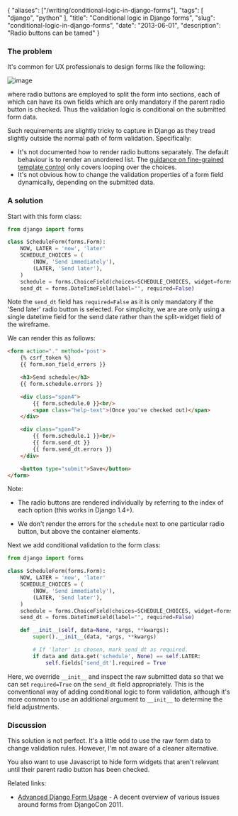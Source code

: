 {
    "aliases": ["/writing/conditional-logic-in-django-forms"],
    "tags": [
        "django",
        "python"
    ],
    "title": "Conditional logic in Django forms",
    "slug": "conditional-logic-in-django-forms",
    "date": "2013-06-01",
    "description": "Radio buttons can be tamed"
}

### The problem

It's common for UX professionals to design forms like the following:

![image](/images/screenshots/radio-form-wire.png)

where radio buttons are employed to split the form into sections, each
of which can have its own fields which are only mandatory if the parent
radio button is checked. Thus the validation logic is conditional on the
submitted form data.

Such requirements are slightly tricky to capture in Django as they tread
slightly outside the normal path of form validation. Specifically:

- It's not documented how to render radio buttons separately. The
    default behaviour is to render an unordered list. The [guidance on
    fine-grained template
    control](https://docs.djangoproject.com/en/dev/ref/forms/widgets/#radioselect)
    only covers looping over the choices.
- It's not obvious how to change the validation properties of a form
    field dynamically, depending on the submitted data.

### A solution

Start with this form class:

``` python
from django import forms

class ScheduleForm(forms.Form):
    NOW, LATER = 'now', 'later'
    SCHEDULE_CHOICES = (
        (NOW, 'Send immediately'),
        (LATER, 'Send later'),
    )
    schedule = forms.ChoiceField(choices=SCHEDULE_CHOICES, widget=forms.RadioSelect)
    send_dt = forms.DateTimeField(label="", required=False)
```

Note the `send_dt` field has `required=False` as it is only mandatory
if the 'Send later' radio button is selected. For simplicity, we are are
only using a single datetime field for the send date rather than the
split-widget field of the wireframe.

We can render this as follows:

``` html
<form action="." method='post'>
    {% csrf_token %}
    {{ form.non_field_errors }}

    <h3>Send schedule</h3>
    {{ form.schedule.errors }}

    <div class="span4">
        {{ form.schedule.0 }}<br/>
        <span class="help-text">(Once you've checked out)</span>
    </div>

    <div class="span4">
        {{ form.schedule.1 }}<br/>
        {{ form.send_dt }}
        {{ form.send_dt.errors }}
    </div>

    <button type="submit">Save</button>
</form>
```

Note:

- The radio buttons are rendered individually by
    referring to the index of each option (this works in Django 1.4+).

- We don't render the errors for the `schedule` next to one particular
    radio button, but above the container elements.

Next we add conditional validation to the form class:

``` python
from django import forms

class ScheduleForm(forms.Form):
    NOW, LATER = 'now', 'later'
    SCHEDULE_CHOICES = (
        (NOW, 'Send immediately'),
        (LATER, 'Send later'),
    )
    schedule = forms.ChoiceField(choices=SCHEDULE_CHOICES, widget=forms.RadioSelect)
    send_dt = forms.DateTimeField(label="", required=False)

    def __init__(self, data=None, *args, **kwargs):
        super().__init__(data, *args, **kwargs)

        # If 'later' is chosen, mark send_dt as required.
        if data and data.get('schedule', None) == self.LATER:
            self.fields['send_dt'].required = True
```

Here, we override `__init__` and inspect the raw submitted data so that
we can set `required=True` on the `send_dt` field appropriately. This
is the conventional way of adding conditional logic to form validation,
although it's more common to use an additional argument to `__init__`
to determine the field adjustments.

### Discussion

This solution is not perfect. It's a little odd to use the raw form data
to change validation rules. However, I'm not aware of a cleaner
alternative.

You also want to use Javascript to hide form widgets that aren't relevant
until their parent radio button has been checked.

Related links:

- [Advanced Django Form
    Usage](http://www.slideshare.net/pydanny/advanced-django-forms-usage) -
    A decent overview of various issues around forms from
    DjangoCon 2011.
